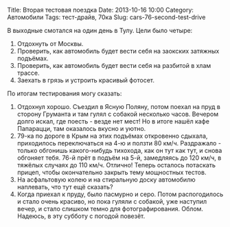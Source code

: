 Title: Вторая тестовая поездка
Date: 2013-10-16 10:00
Category: Автомобили
Tags: тест-драйв, 70ка
Slug: cars-76-second-test-drive

В выходные смотался на один день в Тулу. Цели было четыре:

1. Отдохнуть от Москвы.
2. Проверить, как автомобиль будет вести себя на заокских затяжных подъёмах.
3. Проверить, как автомобиль будет вести себя на разбитой в хлам трассе.
4. Заехать в грязь и устроить красивый фотосет.

По итогам тестирования могу сказать:

1. Отдохнул хорошо. Съездил в Ясную Поляну, потом поехал на пруд в сторону Груманта и там гулял с собакой несколько часов. Вечером долго искал, где поесть - везде нет мест! Но в итоге нашёл кафе Папарацци, там оказалось вкусно и уютно.
2. 79-ка по дороге в Крым на этих подъёмах откровенно сдыхала, приходилось переключаться на 4-ю и ползти 80 км/ч. Раздражало - только обгонишь какого-нибудь тихохода, как он тут как тут, и снова обгоняет тебя. 76-й прёт в подъём на 5-й, замедляясь до 120 км/ч, в тяжёлых случаях до 110 км/ч. Отлично! Теперь осталось потаскать прицеп, чтобы окончательно закрыть тему мощностных тестов.
3. На асфальтовую колею и на стиральную доску автомобилю наплевать, что тут ещё сказать?
4. Когда приехал к пруду, было пасмурно и серо. Потом распогодилось и стало очень красиво, но пока гуляли с собакой, уже наступил вечер, и стало слишком темно для фотографирования. Облом. Надеюсь, в эту субботу с погодой повезёт.
